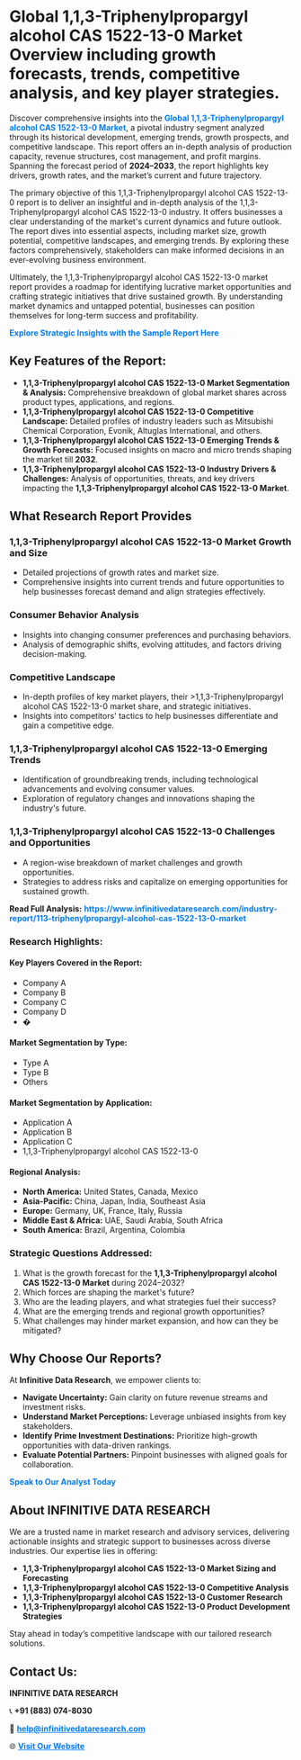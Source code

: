 <h1>Global 1,1,3-Triphenylpropargyl alcohol CAS 1522-13-0 Market Overview including growth forecasts, trends, competitive analysis, and key player strategies.</h1>
<p>
Discover comprehensive insights into the 
<a href="https://www.infinitivedataresearch.com/industry-report/113-triphenylpropargyl-alcohol-cas-1522-13-0-market" rel="dofollow" style="color: #007BFF; text-decoration: none;"><strong>Global 1,1,3-Triphenylpropargyl alcohol CAS 1522-13-0 Market</strong></a>, a pivotal industry segment analyzed through its historical development, emerging trends, growth prospects, and competitive landscape. This report offers an in-depth analysis of production capacity, revenue structures, cost management, and profit margins. Spanning the forecast period of <strong>2024–2033</strong>, the report highlights key drivers, growth rates, and the market’s current and future trajectory.
</p>
<p>
The primary objective of this 1,1,3-Triphenylpropargyl alcohol CAS 1522-13-0 report is to deliver an insightful and in-depth analysis of the 1,1,3-Triphenylpropargyl alcohol CAS 1522-13-0 industry. It offers businesses a clear understanding of the market's current dynamics and future outlook. The report dives into essential aspects, including market size, growth potential, competitive landscapes, and emerging trends. By exploring these factors comprehensively, stakeholders can make informed decisions in an ever-evolving business environment.
</p>
<p>
Ultimately, the 1,1,3-Triphenylpropargyl alcohol CAS 1522-13-0 market report provides a roadmap for identifying lucrative market opportunities and crafting strategic initiatives that drive sustained growth. By understanding market dynamics and untapped potential, businesses can position themselves for long-term success and profitability.
</p>
<p>
<a href="https://www.infinitivedataresearch.com/request-sample/reportId=110939" style="color: #007BFF; text-decoration: none;"><strong>Explore Strategic Insights with the Sample Report Here</strong></a>
</p>

<h2>Key Features of the Report:</h2>
<ul>
<li><strong>1,1,3-Triphenylpropargyl alcohol CAS 1522-13-0 Market Segmentation & Analysis:</strong> Comprehensive breakdown of global market shares across product types, applications, and regions.</li>
<li><strong>1,1,3-Triphenylpropargyl alcohol CAS 1522-13-0 Competitive Landscape:</strong> Detailed profiles of industry leaders such as Mitsubishi Chemical Corporation, Evonik, Altuglas International, and others.</li>
<li><strong>1,1,3-Triphenylpropargyl alcohol CAS 1522-13-0 Emerging Trends & Growth Forecasts:</strong> Focused insights on macro and micro trends shaping the market till <strong>2032</strong>.</li>
<li><strong>1,1,3-Triphenylpropargyl alcohol CAS 1522-13-0 Industry Drivers & Challenges:</strong> Analysis of opportunities, threats, and key drivers impacting the <strong>1,1,3-Triphenylpropargyl alcohol CAS 1522-13-0 Market</strong>.</li>
</ul>

<h2>What Research Report Provides</h2>
<h3>1,1,3-Triphenylpropargyl alcohol CAS 1522-13-0 Market Growth and Size</h3>
<ul>
<li>Detailed projections of growth rates and market size.</li>
<li>Comprehensive insights into current trends and future opportunities to help businesses forecast demand and align strategies effectively.</li>
</ul>

<h3>Consumer Behavior Analysis</h3>
<ul>
<li>Insights into changing consumer preferences and purchasing behaviors.</li>
<li>Analysis of demographic shifts, evolving attitudes, and factors driving decision-making.</li>
</ul>

<h3>Competitive Landscape</h3>
<ul>
<li>In-depth profiles of key market players, their >1,1,3-Triphenylpropargyl alcohol CAS 1522-13-0 market share, and strategic initiatives.</li>
<li>Insights into competitors' tactics to help businesses differentiate and gain a competitive edge.</li>
</ul>

<h3>1,1,3-Triphenylpropargyl alcohol CAS 1522-13-0 Emerging Trends</h3>
<ul>
<li>Identification of groundbreaking trends, including technological advancements and evolving consumer values.</li>
<li>Exploration of regulatory changes and innovations shaping the industry's future.</li>
</ul>

<h3>1,1,3-Triphenylpropargyl alcohol CAS 1522-13-0 Challenges and Opportunities</h3>
<ul>
<li>A region-wise breakdown of market challenges and growth opportunities.</li>
<li>Strategies to address risks and capitalize on emerging opportunities for sustained growth.</li>
</ul>
<p><strong>Read Full Analysis:</strong> <a href="https://www.infinitivedataresearch.com/industry-report/113-triphenylpropargyl-alcohol-cas-1522-13-0-market" rel="dofollow" style="color: #007BFF; text-decoration: none;"><strong>https://www.infinitivedataresearch.com/industry-report/113-triphenylpropargyl-alcohol-cas-1522-13-0-market</strong></a></p>
<h3>Research Highlights:</h3>
<h4>Key Players Covered in the Report:</h4>
<ul><li>Company A</li><li>Company B</li><li>Company C</li><li>Company D</li><li>�</li></ul>
<h4>Market Segmentation by Type:</h4>
<ul><li>Type A</li><li>Type B</li><li>Others</li></ul>
<h4>Market Segmentation by Application:</h4>
<ul><li>Application A</li><li>Application B</li><li>Application C</li><li>1,1,3-Triphenylpropargyl alcohol CAS 1522-13-0</li></ul>

<h4>Regional Analysis:</h4>
<ul>
<li><strong>North America:</strong> United States, Canada, Mexico</li>
<li><strong>Asia-Pacific:</strong> China, Japan, India, Southeast Asia</li>
<li><strong>Europe:</strong> Germany, UK, France, Italy, Russia</li>
<li><strong>Middle East & Africa:</strong> UAE, Saudi Arabia, South Africa</li>
<li><strong>South America:</strong> Brazil, Argentina, Colombia</li>
</ul>

<h3>Strategic Questions Addressed:</h3>
<ol>
<li>What is the growth forecast for the <strong>1,1,3-Triphenylpropargyl alcohol CAS 1522-13-0 Market</strong> during 2024–2032?</li>
<li>Which forces are shaping the market's future?</li>
<li>Who are the leading players, and what strategies fuel their success?</li>
<li>What are the emerging trends and regional growth opportunities?</li>
<li>What challenges may hinder market expansion, and how can they be mitigated?</li>
</ol>

<h2>Why Choose Our Reports?</h2>
<p>At <strong>Infinitive Data Research</strong>, we empower clients to:</p>
<ul>
<li><strong>Navigate Uncertainty:</strong> Gain clarity on future revenue streams and investment risks.</li>
<li><strong>Understand Market Perceptions:</strong> Leverage unbiased insights from key stakeholders.</li>
<li><strong>Identify Prime Investment Destinations:</strong> Prioritize high-growth opportunities with data-driven rankings.</li>
<li><strong>Evaluate Potential Partners:</strong> Pinpoint businesses with aligned goals for collaboration.</li>
</ul>
<p><a href="https://www.infinitivedataresearch.com/industry-report/113-triphenylpropargyl-alcohol-cas-1522-13-0-market" rel="dofollow" style="color: #007BFF; text-decoration: none;"><strong>Speak to Our Analyst Today</strong></a></p>

<h2>About INFINITIVE DATA RESEARCH</h2>
<p>We are a trusted name in market research and advisory services, delivering actionable insights and strategic support to businesses across diverse industries. Our expertise lies in offering:</p>
<ul>
<li><strong>1,1,3-Triphenylpropargyl alcohol CAS 1522-13-0 Market Sizing and Forecasting</strong></li>
<li><strong>1,1,3-Triphenylpropargyl alcohol CAS 1522-13-0 Competitive Analysis</strong></li>
<li><strong>1,1,3-Triphenylpropargyl alcohol CAS 1522-13-0 Customer Research</strong></li>
<li><strong>1,1,3-Triphenylpropargyl alcohol CAS 1522-13-0 Product Development Strategies</strong></li>
</ul>
<p>Stay ahead in today’s competitive landscape with our tailored research solutions.</p>

<h2>Contact Us:</h2>
<p><strong>INFINITIVE DATA RESEARCH</strong></p>
<p>📞 <strong>+91 (883) 074-8030</strong></p>
<p>📧 <strong><a href="mailto:help@infinitivedataresearch.com" style="color: #007BFF;">help@infinitivedataresearch.com</a></strong></p>
<p>🌐 <strong><a href="https://www.infinitivedataresearch.com" rel="dofollow" style="color: #007BFF;">Visit Our Website</a></strong></p>